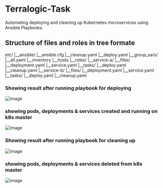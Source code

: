 # Terralogic-Task
Automating deploying and cleaning up Kubernetes microservices using Ansible Playbooks.

## Structure of files and roles in tree formate
etc/
|__ansible/
    |__ansible.cfg
    |__cleanup.yaml
    |__deploy.yaml
    |__group_vars/
        |__all.yaml
    |__inventory
    |__hosts
    |__roles/
        |__service-a/
          |__files/
              |__deployment.yaml
              |__service.yaml
          |__tasks/
              |__deploy.yaml
              |__cleanup.yaml
        |__service-b/
            |__files/
                |__deployment.yaml
                |__service.yaml
            |__tasks/
                |__deploy.yaml
                |__cleanup.yaml

### Showing result after running playbook for deploying
![image](https://github.com/user-attachments/assets/1fe96322-cf0e-48b6-b5cb-edee507d5cd7)

### showing pods, deployments & services created and running on k8s master
![image](https://github.com/user-attachments/assets/a5f69f59-29b1-4f20-a8cb-b9ca98ebca0c)

### Showing result after running playbook for cleaning up
![image](https://github.com/user-attachments/assets/9a01046f-8e82-4ad0-8a8d-d776e6ccfc88)

### showing pods, deployments & services deleted from k8s master
![image](https://github.com/user-attachments/assets/2a3767b9-4ae0-47b0-82ca-f4f61f371133)
